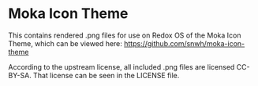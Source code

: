 # Moka Icon Theme

This contains rendered .png files for use on Redox OS of the Moka Icon Theme,
which can be viewed here: https://github.com/snwh/moka-icon-theme

According to the upstream license, all included .png files are licensed
CC-BY-SA. That license can be seen in the LICENSE file.

